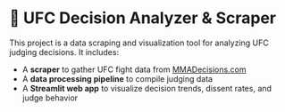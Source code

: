 # 🥊 UFC Decision Analyzer & Scraper

This project is a data scraping and visualization tool for analyzing UFC judging decisions. It includes:

- A **scraper** to gather UFC fight data from [MMADecisions.com](https://mmadecisions.com)
- A **data processing pipeline** to compile judging data
- A **Streamlit web app** to visualize decision trends, dissent rates, and judge behavior
